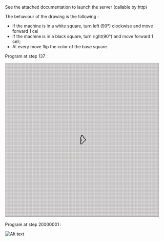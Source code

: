 See the attached documentation to launch the server (callable by http)

The behaviour of the drawing is the following : 

- If the machine is in a white square, turn left (90°) clockwise and move forward 1 cel
- If the machine is in a black square, turn right(90°) and move forward 1 cell;
- At every move flip the color of the base square.

Program at step 137 :

![Alt text](blob/137.png?raw=true "Step 137")

Program at step 20000001 :

![Alt text](blob/20000001.png?raw=true "Step 137")